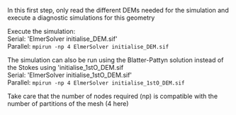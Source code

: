 In this first step, only read the different DEMs needed for the simulation and execute a diagnostic simulations for this geometry

Execute the simulation:<br>
Serial: 'ElmerSolver initialise_DEM.sif'<br> 
Parallel: `mpirun -np 4 ElmerSolver initialise_DEM.sif`  

The simulation can also be run using the Blatter-Pattyn solution instead of the Stokes using 'initialise_1stO_DEM.sif<br>
Serial: 'ElmerSolver initialise_1stO_DEM.sif'<br> 
Parallel: `mpirun -np 4 ElmerSolver initialise_1stO_DEM.sif`  

Take care that the number of nodes required (np) is compatible with the number of partitions of the mesh (4 here) 
